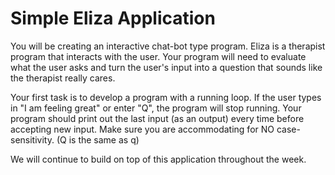 # Simple Eliza Application 

You will be creating an interactive chat-bot type program. Eliza is a therapist program that interacts with the user. Your program will need to evaluate what the user asks and turn the user's input into a question that sounds like the therapist really cares.

Your first task is to develop a program with a running loop. If the user types in "I am feeling great" or enter "Q", the program will stop running. 
Your program should print out the last input (as an output) every time before accepting new input. 
Make sure you are accommodating for NO case-sensitivity. (Q is the same as q)

We will continue to build on top of this application throughout the week. 